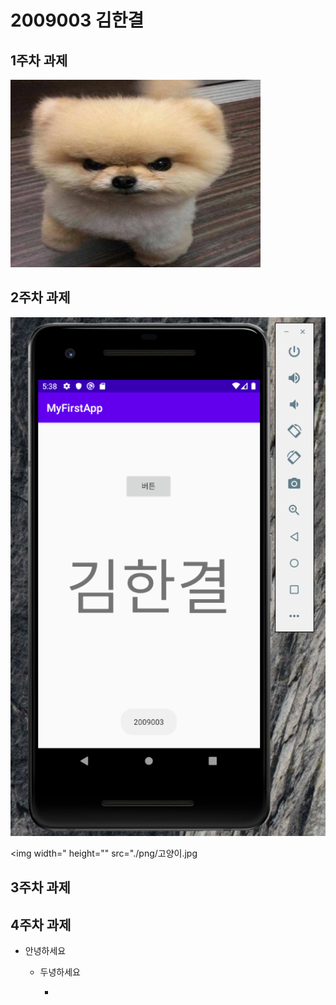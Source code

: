 # 2009003 김한결

## 1주차 과제 

   <img width="400" height="300" src="./dog.png"></img>
   
## 2주차 과제

   <img src="./png/2주차.png"></img>
   
   <img width=" height="" src="./png/고양이.jpg


## 3주차 과제

## 4주차 과제
   
   - 안녕하세요 
   
      - 두녕하세요
      
         - 
   
      
